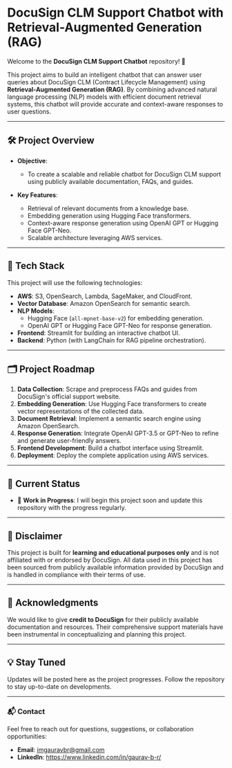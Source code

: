 # DocuSign CLM Support Chatbot with Retrieval-Augmented Generation (RAG)

Welcome to the **DocuSign CLM Support Chatbot** repository! 🚀

This project aims to build an intelligent chatbot that can answer user queries about DocuSign CLM (Contract Lifecycle Management) using **Retrieval-Augmented Generation (RAG)**. By combining advanced natural language processing (NLP) models with efficient document retrieval systems, this chatbot will provide accurate and context-aware responses to user questions.

---

## 🛠️ **Project Overview**
- **Objective**: 
  - To create a scalable and reliable chatbot for DocuSign CLM support using publicly available documentation, FAQs, and guides.
  
- **Key Features**:
  - Retrieval of relevant documents from a knowledge base.
  - Embedding generation using Hugging Face transformers.
  - Context-aware response generation using OpenAI GPT or Hugging Face GPT-Neo.
  - Scalable architecture leveraging AWS services.

---

## 🔧 **Tech Stack**
This project will use the following technologies:
- **AWS**: S3, OpenSearch, Lambda, SageMaker, and CloudFront.
- **Vector Database**: Amazon OpenSearch for semantic search.
- **NLP Models**:
  - Hugging Face (`all-mpnet-base-v2`) for embedding generation.
  - OpenAI GPT or Hugging Face GPT-Neo for response generation.
- **Frontend**: Streamlit for building an interactive chatbot UI.
- **Backend**: Python (with LangChain for RAG pipeline orchestration).

---

## 🗂️ **Project Roadmap**
1. **Data Collection**: Scrape and preprocess FAQs and guides from DocuSign's official support website.
2. **Embedding Generation**: Use Hugging Face transformers to create vector representations of the collected data.
3. **Document Retrieval**: Implement a semantic search engine using Amazon OpenSearch.
4. **Response Generation**: Integrate OpenAI GPT-3.5 or GPT-Neo to refine and generate user-friendly answers.
5. **Frontend Development**: Build a chatbot interface using Streamlit.
6. **Deployment**: Deploy the complete application using AWS services.

---

## 📅 **Current Status**
- 🚧 **Work in Progress**: I will begin this project soon and update this repository with the progress regularly.

---

## 📜 **Disclaimer**
This project is built for **learning and educational purposes only** and is not affiliated with or endorsed by DocuSign. All data used in this project has been sourced from publicly available information provided by DocuSign and is handled in compliance with their terms of use.

---

## 🙌 **Acknowledgments**
We would like to give **credit to DocuSign** for their publicly available documentation and resources. Their comprehensive support materials have been instrumental in conceptualizing and planning this project.

---

## 💡 **Stay Tuned**
Updates will be posted here as the project progresses. Follow the repository to stay up-to-date on developments.

---

### 📬 **Contact**
Feel free to reach out for questions, suggestions, or collaboration opportunities:
- **Email**: imgauravbr@gmail.com
- **LinkedIn**: https://www.linkedin.com/in/gaurav-b-r/
